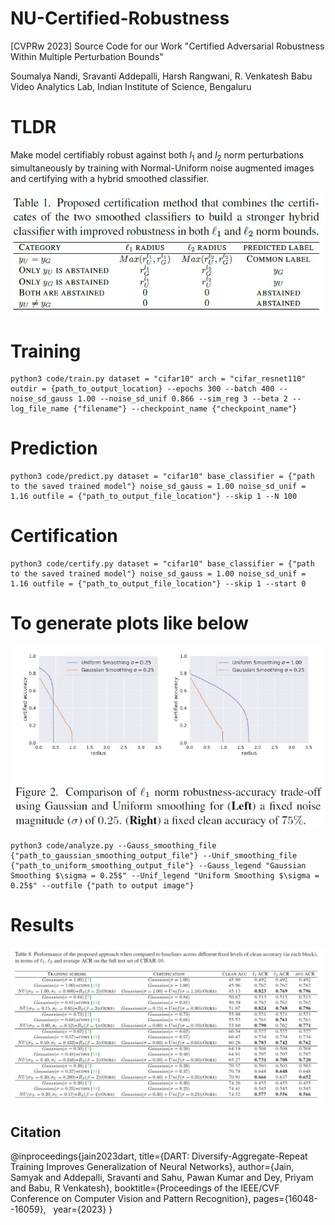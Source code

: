 # NU-Certified-Robustness
[CVPRw 2023] Source Code for our Work "Certified Adversarial Robustness Within Multiple Perturbation Bounds"

Soumalya Nandi, Sravanti Addepalli, Harsh Rangwani, R. Venkatesh Babu\
Video Analytics Lab, Indian Institute of Science, Bengaluru

# TLDR
Make model certifiably robust against both $l_1$ and $l_2$ norm perturbations simultaneously by training with Normal-Uniform noise augmented images and certifying with a hybrid smoothed classifier.

![plot](./cert_method.jpg)

# Training
```
python3 code/train.py dataset = "cifar10" arch = "cifar_resnet110" outdir = {path_to_output_location} --epochs 300 --batch 400 --noise_sd_gauss 1.00 --noise_sd_unif 0.866 --sim_reg 3 --beta 2 --log_file_name {"filename"} --checkpoint_name {"checkpoint_name"}
```

# Prediction
```
python3 code/predict.py dataset = "cifar10" base_classifier = {"path to the saved trained model"} noise_sd_gauss = 1.00 noise_sd_unif = 1.16 outfile = {"path_to_output_file_location"} --skip 1 --N 100
```

# Certification
```
python3 code/certify.py dataset = "cifar10" base_classifier = {"path to the saved trained model"} noise_sd_gauss = 1.00 noise_sd_unif = 1.16 outfile = {"path_to_output_file_location"} --skip 1 --start 0
```

# To generate plots like below

![plot](./robust_acc_tradeoff.jpg)

```
python3 code/analyze.py --Gauss_smoothing_file {"path_to_gaussian_smoothing_output_file"} --Unif_smoothing_file {"path_to_uniform_smoothing_output_file"} --Gauss_legend "Gaussian Smoothing $\sigma = 0.25$" --Unif_legend "Uniform Smoothing $\sigma = 0.25$" --outfile {"path to output image"}
```

# Results
![plot](./SOTA_result.jpg)

## Citation
@inproceedings{jain2023dart,
  title={DART: Diversify-Aggregate-Repeat Training Improves Generalization of Neural Networks},
  author={Jain, Samyak and Addepalli, Sravanti and Sahu, Pawan Kumar and Dey, Priyam and Babu, R Venkatesh},
  booktitle={Proceedings of the IEEE/CVF Conference on Computer Vision and Pattern Recognition},
  pages={16048--16059},
  year={2023}
}

